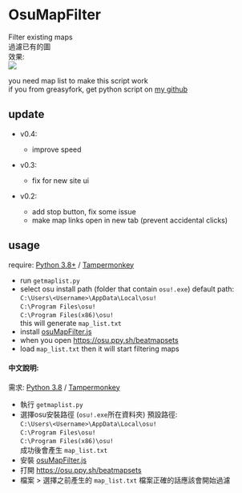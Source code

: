 ﻿# OsuMapFilter  
Filter existing maps  
過濾已有的圖  
效果:  
![](https://i.imgur.com/dkT6nFu.jpg)  

you need map list to make this script work  
if you from greasyfork, get python script on [my github](https://github.com/x94fujo6rpg/osuMapFilter)  

## update

- v0.4:
	- improve speed

- v0.3:
	- fix for new site ui

- v0.2: 
	- add stop button, fix some issue  
	- make map links open in new tab (prevent accidental clicks)  

## usage
require: [Python 3.8+](https://www.python.org/downloads/) / [Tampermonkey](https://www.tampermonkey.net/)  
* run `getmaplist.py`
* select osu install path (folder that contain `osu!.exe`)
default path:
`C:\Users\<Username>\AppData\Local\osu!`  
`C:\Program Files\osu!`  
`C:\Program Files(x86)\osu!`  
this will generate `map_list.txt`
* install [osuMapFilter.js](https://greasyfork.org/scripts/409887)
* when you open https://osu.ppy.sh/beatmapsets
* load `map_list.txt`
then it will start filtering maps
  
#### 中文說明:
需求: [Python 3.8](https://www.python.org/downloads/) / [Tampermonkey](https://www.tampermonkey.net/)  
* 執行 `getmaplist.py`
* 選擇osu安裝路徑 (`osu!.exe`所在資料夾)
預設路徑:  
`C:\Users\<Username>\AppData\Local\osu!`  
`C:\Program Files\osu!`  
`C:\Program Files(x86)\osu!`  
成功後會產生 `map_list.txt`
* 安裝 [osuMapFilter.js](https://greasyfork.org/scripts/409887)
* 打開 https://osu.ppy.sh/beatmapsets
* 檔案 > 選擇之前產生的 `map_list.txt`
檔案正確的話應該會開始過濾

